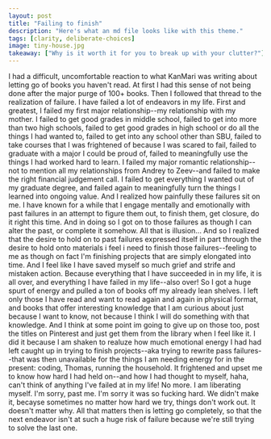 ```yaml
---
layout: post
title: "Failing to finish"
description: "Here's what an md file looks like with this theme."
tags: [clarity, deliberate-choices]
image: tiny-house.jpg
takeaway: ["Why is it worth it for you to break up with your clutter?"]
---
```


I had a difficult, uncomfortable reaction to what KanMari was writing about letting go of books you haven't read. At first I had this sense of not being done after the major purge of 100+ books. Then I followed that thread to the realization of failure.
I have failed a lot of endeavors in my life. First and greatest, I failed my first major relationship--my relationship with my mother. I failed to get good grades in middle school, failed to get into more than two high schools, failed to get good grades in high school or do all the things I had wanted to, failed to get into any school other than SBU, failed to take courses that I was frightened of because I was scared to fail, failed to graduate with a major I could be proud of, failed to meaningfully use the things I had worked hard to learn. I failed my major romantic relationship--not to mention all my relationships from Andrey to Zeev--and failed to make the right financial judgement call. I failed to get everything I wanted out of my graduate degree, and failed again to meaningfully turn the things I learned into ongoing value.
And I realized how painfully these failures sit on me. I have known for a while that I engage mentally and emotionally with past failures in an attempt to figure them out, to finish them, get closure, do it right this time. And in doing so I got on to those failures as though I can alter the past, or complete it somehow. All that is illusion... And so I realized that the desire to hold on to past failures expressed itself in part through the desire to hold onto materials i feel i need to finish those failures--feeling to me as though on fact I'm finishing projects that are simply elongated into time. And I feel like I have saved myself so much grief and strife and mistaken action. Because everything that I have succeeded in in my life, it is all over, and everything I have failed in my life--also over!
So I got a huge spurt of energy and pulled a ton of books off my already lean shelves. I left only those I have read and want to read again and again in physical format, and books that offer interesting knowledge that I am curious about just because I want to know, not because I think I will do something with that knowledge. And I think at some point im going to give up on those too, post the titles on Pinterest and just get them from the library when I feel like it.
I did it because I am shaken to realuze how much emotional energy I had had left caught up in trying to finish projects--aka trying to rewrite pass failures--that was then unavailable for the things I am needing energy for in the present: coding, Thomas, running the household. It frightened and upset me to know how hard I had held on--and how I had thought to myself, haha, can't think of anything I've failed at in my life!
No more. I am liberating myself. I'm sorry, past me. I'm sorry it was so fucking hard. We didn't make it, becayse sometimes no matter how hard we try, things don't work out. It doesn't matter why. All that matters then is letting go completely, so that the next endeavor isn't at such a huge risk of failure because we're still trying to solve the last one.
